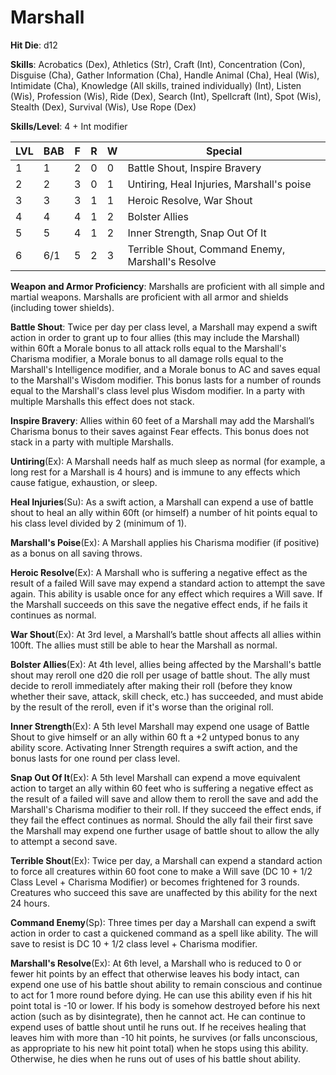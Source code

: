 # Marshall

**Hit Die**: d12

**Skills**: Acrobatics (Dex), Athletics (Str), Craft (Int), Concentration (Con), Disguise (Cha), Gather Information (Cha), Handle Animal (Cha), Heal (Wis), Intimidate (Cha), Knowledge (All skills, trained individually) (Int), Listen (Wis), Profession (Wis), Ride (Dex), Search (Int), Spellcraft (Int), Spot (Wis), Stealth (Dex), Survival (Wis), Use Rope (Dex)

**Skills/Level**: 4 + Int modifier

LVL | BAB | F | R | W | Special 
--- | --- | - | - | - | ------- 
1   | 1   | 2 | 0 | 0 | Battle Shout, Inspire Bravery     
2   | 2   | 3 | 0 | 1 | Untiring, Heal Injuries, Marshall's poise
3   | 3   | 3 | 1 | 1 | Heroic Resolve, War Shout
4   | 4   | 4 | 1 | 2 | Bolster Allies
5   | 5   | 4 | 1 | 2 | Inner Strength, Snap Out Of It
6   | 6/1 | 5 | 2 | 3 | Terrible Shout, Command Enemy, Marshall's Resolve

**Weapon and Armor Proficiency**: Marshalls are proficient with all simple and martial weapons. Marshalls are proficient with all armor and shields (including tower shields).

**Battle Shout**: Twice per day per class level, a Marshall may expend a swift action in order to grant up to four allies (this may include the Marshall) within 60ft a Morale bonus to all attack rolls equal to the Marshall's Charisma modifier, a Morale bonus to all damage rolls equal to the Marshall's Intelligence modifier, and a Morale bonus to AC and saves equal to the Marshall's Wisdom modifier. This bonus lasts for a number of rounds equal to the Marshall's class level plus Wisdom modifier. In a party with multiple Marshalls this effect does not stack.

**Inspire Bravery**: Allies within 60 feet of a Marshall may add the Marshall’s Charisma bonus to their saves against Fear effects. This bonus does not stack in a party with multiple Marshalls.

**Untiring**(Ex): A Marshall needs half as much sleep as normal (for example, a long rest for a Marshall is 4 hours) and is immune to any effects which cause fatigue, exhaustion, or sleep.

**Heal Injuries**(Su): As a swift action, a Marshall can expend a use of battle shout to heal an ally within 60ft (or himself) a number of hit points equal to his class level divided by 2 (minimum of 1).

**Marshall's Poise**(Ex): A Marshall applies his Charisma modifier (if positive) as a bonus on all saving throws.

**Heroic Resolve**(Ex): A Marshall who is suffering a negative effect as the result of a failed Will save may expend a standard action to attempt the save again. This ability is usable once for any effect which requires a Will save. If the Marshall succeeds on this save the negative effect ends, if he fails it continues as normal.

**War Shout**(Ex): At 3rd level, a Marshall’s battle shout affects all allies within 100ft. The allies must still be able to hear the Marshall as normal.

**Bolster Allies**(Ex): At 4th level, allies being affected by the Marshall's battle shout may reroll one d20 die roll per usage of battle shout. The ally must decide to reroll immediately after making their roll (before they know whether their save, attack, skill check, etc.) has succeeded, and must abide by the result of the reroll, even if it's worse than the original roll. 

**Inner Strength**(Ex): A 5th level Marshall may expend one usage of Battle Shout to give himself or an ally within 60 ft a +2 untyped bonus to any ability score. Activating Inner Strength requires a swift action, and the bonus lasts for one round per class level.

**Snap Out Of It**(Ex): A 5th level Marshall can expend a move equivalent action to target an ally within 60 feet who is suffering a negative effect as the result of a failed will save and allow them to reroll the save and add the Marshall's Charisma modifier to their roll. If they succeed the effect ends, if they fail the effect continues as normal. Should the ally fail their first save the Marshall may expend one further usage of battle shout to allow the ally to attempt a second save.

**Terrible Shout**(Ex): Twice per day, a Marshall can expend a standard action to force all creatures within 60 foot cone to make a Will save (DC 10 + 1/2 Class Level + Charisma Modifier) or becomes frightened for 3 rounds. Creatures who succeed this save are unaffected by this ability for the next 24 hours.

**Command Enemy**(Sp): Three times per day a Marshall can expend a swift action in order to cast a quickened command as a spell like ability. The will save to resist is DC 10 + 1/2 class level + Charisma modifier.

**Marshall's Resolve**(Ex): At 6th level, a Marshall who is reduced to 0 or fewer hit points by an effect that otherwise leaves his body intact, can expend one use of his battle shout ability to remain conscious and continue to act for 1 more round before dying. He can use this ability even if his hit point total is -10 or lower. If his body is somehow destroyed before his next action (such as by disintegrate), then he cannot act. He can continue to expend uses of battle shout until he runs out. If he receives healing that leaves him with more than -10 hit points, he survives (or falls unconscious, as appropriate to his new hit point total) when he stops using this ability. Otherwise, he dies when he runs out of uses of his battle shout ability.